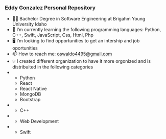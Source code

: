 ### Eddy Gonzalez Personal Repository

- 🧑‍🎓 Bachelor Degree in Software Engineering at Brigahm Young University Idaho
- 🌱 I’m currently learning the following programming languages: Python, C++, Swift, JavaScript, Css, Html, Php
- 🖥️ I’m looking to find opportunities to get an intership and job oportunities
- 📫 How to reach me: oswaldo4495@gmail.com
- 💡 I created different organization to have it more orgonized and is distribuited in the following categories
-    * Python
     * React
     * React Native
     * MongoDB
     * Bootstrap
-    * C++
-    * Web Development
-    * Swift
